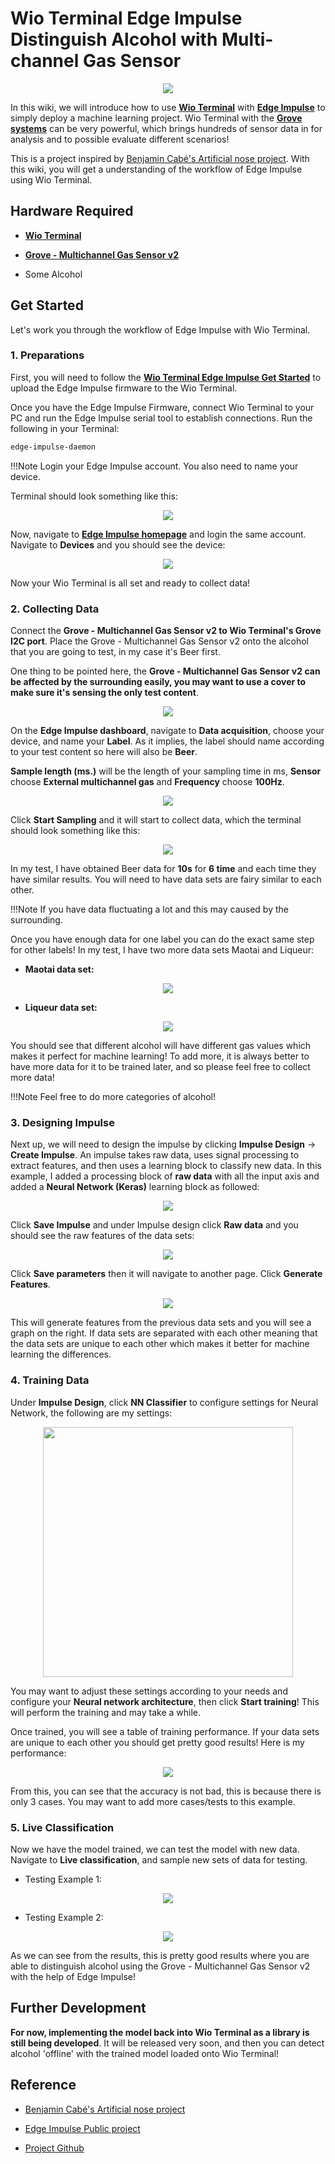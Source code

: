 # Wio Terminal Edge Impulse Distinguish Alcohol with Multi-channel Gas Sensor

<div align=center><img src="https://files.seeedstudio.com/wiki/Wio-Terminal-Edge-Impulse/booze.jpg"/></div>

In this wiki, we will introduce how to use [**Wio Terminal**](https://www.seeedstudio.com/Wio-Terminal-p-4509.html) with [**Edge Impulse**](http://edgeimpulse.com/) to simply deploy a machine learning project. Wio Terminal with the [**Grove systems**](https://www.seeedstudio.com/category/Grove-c-1003.html) can be very powerful, which brings hundreds of sensor data in for analysis and to possible evaluate different scenarios!

This is a project inspired by [Benjamin Cabé's Artificial nose project](https://twitter.com/kartben/status/1258791793073815552). With this wiki, you will get a understanding of the workflow of Edge Impulse using Wio Terminal.

## Hardware Required

- [**Wio Terminal**](https://www.seeedstudio.com/Wio-Terminal-p-4509.html)

- [**Grove - Multichannel Gas Sensor v2**](https://www.seeedstudio.com/Grove-Multichannel-Gas-Sensor-v2-p-4569.html)

- Some Alcohol

## Get Started

Let's work you through the workflow of Edge Impulse with Wio Terminal.

### 1. Preparations

First, you will need to follow the [**Wio Terminal Edge Impulse Get Started**](http://wiki.seeedstudio.com/Wio-Terminal-Edge-Impulse) to upload the Edge Impulse firmware to the Wio Terminal.

Once you have the Edge Impulse Firmware, connect Wio Terminal to your PC and run the Edge Impulse serial tool to establish connections. Run the following in your Terminal:

```sh
edge-impulse-daemon
```

!!!Note
        Login your Edge Impulse account. You also need to name your device.

Terminal should look something like this:

<div align=center><img src="https://files.seeedstudio.com/wiki/Wio-Terminal-Edge-Impulse/EI-serial.png"/></div>

Now, navigate to [**Edge Impulse homepage**](https://studio.edgeimpulse.com/studio/4578/devices) and login the same account. Navigate to **Devices** and you should see the device:

<div align=center><img src="https://files.seeedstudio.com/wiki/Wio-Terminal-Edge-Impulse/device.png"/></div>

Now your Wio Terminal is all set and ready to collect data!

### 2. Collecting Data

Connect the **Grove - Multichannel Gas Sensor v2 to Wio Terminal's Grove I2C port**. Place the Grove - Multichannel Gas Sensor v2 onto the alcohol that you are going to test, in my case it's Beer first.

One thing to be pointed here, the **Grove - Multichannel Gas Sensor v2 can be affected by the surrounding easily, you may want to use a cover to make sure it's sensing the only test content**.

<div align=center><img src="https://files.seeedstudio.com/wiki/Wio-Terminal-Edge-Impulse/test.jpg"/></div>

On the **Edge Impulse dashboard**, navigate to **Data acquisition**, choose your device, and name your **Label**. As it implies, the label should name according to your test content so here will also be **Beer**.

**Sample length (ms.)** will be the length of your sampling time in ms, **Sensor** choose **External multichannel gas** and **Frequency** choose **100Hz**.

<div align=center><img src="https://files.seeedstudio.com/wiki/Wio-Terminal-Edge-Impulse/Beer.png"/></div>

Click **Start Sampling** and it will start to collect data, which the terminal should look something like this:

<div align=center><img src="https://files.seeedstudio.com/wiki/Wio-Terminal-Edge-Impulse/sending.png"/></div>

In my test, I have obtained Beer data for **10s** for **6 time** and each time they have similar results. You will need to have data sets are fairy similar to each other.

!!!Note
    If you have data fluctuating a lot and this may caused by the surrounding.

Once you have enough data for one label you can do the exact same step for other labels! In my test, I have two more data sets Maotai and Liqueur:

- **Maotai data set:**

<div align=center><img src="https://files.seeedstudio.com/wiki/Wio-Terminal-Edge-Impulse/Maotai.png"/></div>

- **Liqueur data set:**

<div align=center><img src="https://files.seeedstudio.com/wiki/Wio-Terminal-Edge-Impulse/Liqueur.png"/></div>

You should see that different alcohol will have different gas values which makes it perfect for machine learning! To add more, it is always better to have more data for it to be trained later, and so please feel free to collect more data!

!!!Note
    Feel free to do more categories of alcohol!

### 3. Designing Impulse

Next up, we will need to design the impulse by clicking **Impulse Design** -> **Create Impulse**. An impulse takes raw data, uses signal processing to extract features, and then uses a learning block to classify new data. In this example, I added a processing block of **raw data** with all the input axis and added a **Neural Network (Keras)** learning block as followed:

<div align=center><img src="https://files.seeedstudio.com/wiki/Wio-Terminal-Edge-Impulse/impulse.png"/></div>

Click **Save Impulse** and under Impulse design click **Raw data** and you should see the raw features of the data sets:

<div align=center><img src="https://files.seeedstudio.com/wiki/Wio-Terminal-Edge-Impulse/features.png"/></div>

Click **Save parameters** then it will navigate to another page. Click **Generate Features**.

<div align=center><img src="https://files.seeedstudio.com/wiki/Wio-Terminal-Edge-Impulse/generate.png"/></div>

This will generate features from the previous data sets and you will see a graph on the right. If data sets are separated with each other meaning that the data sets are unique to each other which makes it better for machine learning the differences.

### 4. Training Data

Under **Impulse Design**, click **NN Classifier** to configure settings for Neural Network, the following are my settings:

<div align=center><img width = 400 src="https://files.seeedstudio.com/wiki/Wio-Terminal-Edge-Impulse/NN.png"/></div>

You may want to adjust these settings according to your needs and configure your **Neural network architecture**, then click **Start training**! This will perform the training and may take a while.

Once trained, you will see a table of training performance. If your data sets are unique to each other you should get pretty good results! Here is my performance:

<div align=center><img src="https://files.seeedstudio.com/wiki/Wio-Terminal-Edge-Impulse/perf.png"/></div>

From this, you can see that the accuracy is not bad, this is because there is only 3 cases. You may want to add more cases/tests to this example.

### 5. Live Classification

Now we have the model trained, we can test the model with new data. Navigate to **Live classification**, and sample new sets of data for testing.

- Testing Example 1:

<div align=center><img src="https://files.seeedstudio.com/wiki/Wio-Terminal-Edge-Impulse/result-1.png"/></div>

- Testing Example 2:

<div align=center><img src="https://files.seeedstudio.com/wiki/Wio-Terminal-Edge-Impulse/result-2.png"/></div>

As we can see from the results, this is pretty good results where you are able to distinguish alcohol using the Grove - Multichannel Gas Sensor v2 with the help of Edge Impulse!

## Further Development

**For now, implementing the model back into Wio Terminal as a library is still being developed**. It will be released very soon, and then you can detect alcohol 'offline' with the trained model loaded onto Wio Terminal!

## Reference

- [Benjamin Cabé's Artificial nose project](https://twitter.com/kartben/status/1258791793073815552)

- [Edge Impulse Public project](https://studio.edgeimpulse.com/public/27214/latest)

- [Project Github](http://wiki.seeedstudio.com/Wio-Terminal-Edge-Impulse)